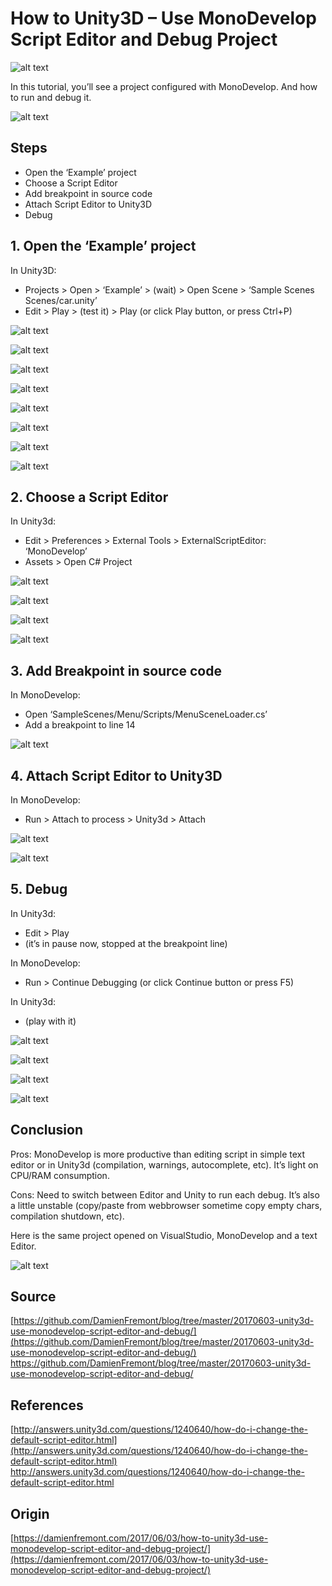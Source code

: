 How to Unity3D – Use MonoDevelop Script Editor and Debug Project
======
 
![alt text](screenshots/170603170824442.png)
 
In this tutorial, you’ll see a project configured with MonoDevelop. And how to run and debug it.
 

 
![alt text](screenshots/170603170824621.png)
 

 
## Steps
 
* Open the ‘Example’ project
* Choose a Script Editor
* Add breakpoint in source code
* Attach Script Editor to Unity3D
* Debug
 
## 1. Open the ‘Example’ project
 
In Unity3D:
 
* Projects > Open > ‘Example’ > (wait) > Open Scene > ‘Sample Scenes Scenes/car.unity’
* Edit > Play > (test it) > Play (or click Play button, or press Ctrl+P)
 
![alt text](screenshots/170603170825645.png)
 

 
![alt text](screenshots/170603170825858.png)
 

 
![alt text](screenshots/170603170826422.png)
 

 
![alt text](screenshots/170603170826640.png)
 

 
![alt text](screenshots/170603170826993.png)
 

 
![alt text](screenshots/170603170827556.png)
 

 
![alt text](screenshots/170603170827722.png)
 

 
![alt text](screenshots/170603170828967.png)
 

 
## 2. Choose a Script Editor
 
In Unity3d:
 
* Edit > Preferences > External Tools > ExternalScriptEditor: ‘MonoDevelop’
* Assets > Open C# Project
 
![alt text](screenshots/170603170829138.png)
 

 
![alt text](screenshots/170603170829460.png)
 

 
![alt text](screenshots/170603170829726.png)
 

 
![alt text](screenshots/170603170830062.png)
 

 
## 
 
## 3. Add Breakpoint in source code
 
In MonoDevelop:
 
* Open ‘SampleScenes/Menu/Scripts/MenuSceneLoader.cs’
* Add a breakpoint to line 14
 
![alt text](screenshots/170603170830459.png)
 

 
## 4. Attach Script Editor to Unity3D
 
In MonoDevelop:
 
* Run > Attach to process > Unity3d > Attach
 
![alt text](screenshots/170603170831012.png)
 

 
![alt text](screenshots/170603170831219.png)
 

 
## 5. Debug
 
In Unity3d:
 
* Edit > Play
* (it’s in pause now, stopped at the breakpoint line)
 
In MonoDevelop:
 
* Run > Continue Debugging (or click Continue button or press F5)
 
In Unity3d:
 
* (play with it)
 
![alt text](screenshots/170603170831427.png)
 

 
![alt text](screenshots/170603170831597.png)
 

 
![alt text](screenshots/170603170832295.png)
 

 
![alt text](screenshots/170603170832490.png)
 

 
## Conclusion
 
Pros: MonoDevelop is more productive than editing script in simple text editor or in Unity3d (compilation,  warnings, autocomplete, etc). It’s light on CPU/RAM consumption.
 
Cons: Need to switch between Editor and Unity to run each debug. It’s also a little unstable (copy/paste from webbrowser sometime copy empty chars, compilation shutdown, etc).
 
 
 
Here is the same project opened on VisualStudio, MonoDevelop and a text Editor.
 
![alt text](screenshots/170603170833375.png)
 

 
## Source
 
[https://github.com/DamienFremont/blog/tree/master/20170603-unity3d-use-monodevelop-script-editor-and-debug/](https://github.com/DamienFremont/blog/tree/master/20170603-unity3d-use-monodevelop-script-editor-and-debug/)
https://github.com/DamienFremont/blog/tree/master/20170603-unity3d-use-monodevelop-script-editor-and-debug/
 
## References
 
[http://answers.unity3d.com/questions/1240640/how-do-i-change-the-default-script-editor.html](http://answers.unity3d.com/questions/1240640/how-do-i-change-the-default-script-editor.html)
http://answers.unity3d.com/questions/1240640/how-do-i-change-the-default-script-editor.html
 
 
## Origin
[https://damienfremont.com/2017/06/03/how-to-unity3d-use-monodevelop-script-editor-and-debug-project/](https://damienfremont.com/2017/06/03/how-to-unity3d-use-monodevelop-script-editor-and-debug-project/)
 
